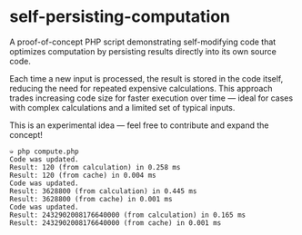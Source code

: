 # self-persisting-computation
A proof-of-concept PHP script demonstrating self-modifying code that optimizes computation by persisting results directly into its own source code.

Each time a new input is processed, the result is stored in the code itself, reducing the need for repeated expensive calculations. This approach trades increasing code size for faster execution over time — ideal for cases with complex calculations and a limited set of typical inputs.

This is an experimental idea — feel free to contribute and expand the concept!

```
➭ php compute.php
Code was updated.
Result: 120 (from calculation) in 0.258 ms
Result: 120 (from cache) in 0.004 ms
Code was updated.
Result: 3628800 (from calculation) in 0.445 ms
Result: 3628800 (from cache) in 0.001 ms
Code was updated.
Result: 2432902008176640000 (from calculation) in 0.165 ms
Result: 2432902008176640000 (from cache) in 0.001 ms
```
